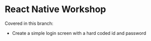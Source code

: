 # React Native Workshop

Covered in this branch:

- Create a simple login screen with a hard coded id and password